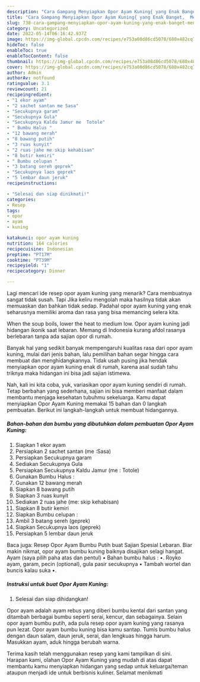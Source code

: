 ```yaml
---
description: "Cara Gampang Menyiapkan Opor Ayam Kuning{ yang Enak Banget,  Menu Buat lebaran"
title: "Cara Gampang Menyiapkan Opor Ayam Kuning{ yang Enak Banget,  Menu Buat lebaran"
slug: 738-cara-gampang-menyiapkan-opor-ayam-kuning-yang-enak-banget-menu-buat-lebaran
category: Uncategorized
date: 2022-05-14T06:16:42.937Z
image: https://img-global.cpcdn.com/recipes/e753a08d86cd5078/680x482cq70/opor-ayam-kuning-foto-resep-utama.jpg
hideToc: false
enableToc: true
enableTocContent: false
thumbnail: https://img-global.cpcdn.com/recipes/e753a08d86cd5078/680x482cq70/opor-ayam-kuning-foto-resep-utama.jpg
cover: https://img-global.cpcdn.com/recipes/e753a08d86cd5078/680x482cq70/opor-ayam-kuning-foto-resep-utama.jpg
author: Admin
authorAv: notfound
ratingvalue: 3.1
reviewcount: 21
recipeingredient:
- "1 ekor ayam"
- "2 sachet santan me Sasa"
- "Secukupnya garam"
- "Secukupnya Gula"
- "Secukupnya Kaldu Jamur me  Totole"
- " Bumbu Halus "
- "12 bawang merah"
- "8 bawang putih"
- "3 ruas kunyit"
- "2 ruas jahe me skip kehabisan"
- "8 butir kemiri"
- " Bumbu celupan "
- "3 batang sereh geprek"
- "Secukupnya laos geprek"
- "5 lembar daun jeruk"
recipeinstructions:

- "Selesai dan siap dinikmati!"
categories:
- Resep
tags:
- opor
- ayam
- kuning

katakunci: opor ayam kuning 
nutrition: 164 calories
recipecuisine: Indonesian
preptime: "PT17M"
cooktime: "PT39M"
recipeyield: "1"
recipecategory: Dinner

---
```



Lagi mencari ide resep opor ayam kuning yang menarik? Cara membuatnya sangat tidak susah. Tapi Jika keliru mengolah maka hasilnya tidak akan memuaskan dan bahkan tidak sedap. Padahal opor ayam kuning yang enak seharusnya memiliki aroma dan rasa yang bisa memancing selera kita.


When the soup boils, lower the heat to medium low. Opor ayam kuning jadi hidangan ikonik saat lebaran. Memang di Indonesia kurang afdol rasanya berlebaran tanpa ada sajian opor di rumah.

Banyak hal yang sedikit banyak mempengaruhi kualitas rasa dari opor ayam kuning, mulai dari jenis bahan, lalu pemilihan bahan segar hingga cara membuat dan menghidangkannya. Tidak usah pusing jika hendak menyiapkan opor ayam kuning enak di rumah, karena asal sudah tahu triknya maka hidangan ini bisa jadi sajian istimewa.


Nah, kali ini kita coba, yuk, variasikan opor ayam kuning sendiri di rumah. Tetap berbahan yang sederhana, sajian ini bisa memberi manfaat dalam membantu menjaga kesehatan tubuhmu sekeluarga. Kamu dapat menyiapkan Opor Ayam Kuning memakai 15 bahan dan 0 langkah pembuatan. Berikut ini langkah-langkah untuk membuat hidangannya.

<!--inarticleads1-->

##### Bahan-bahan dan bumbu yang dibutuhkan dalam pembuatan Opor Ayam Kuning:

1. Siapkan 1 ekor ayam
1. Persiapkan 2 sachet santan (me :Sasa)
1. Persiapkan Secukupnya garam
1. Sediakan Secukupnya Gula
1. Persiapkan Secukupnya Kaldu Jamur (me : Totole)
1. Gunakan  Bumbu Halus :
1. Gunakan 12 bawang merah
1. Siapkan 8 bawang putih
1. Siapkan 3 ruas kunyit
1. Sediakan 2 ruas jahe (me: skip kehabisan)
1. Siapkan 8 butir kemiri
1. Siapkan  Bumbu celupan :
1. Ambil 3 batang sereh (geprek)
1. Siapkan Secukupnya laos (geprek)
1. Persiapkan 5 lembar daun jeruk


Baca juga: Resep Opor Ayam Bumbu Putih buat Sajian Spesial Lebaran. Biar makin nikmat, opor ayam bumbu kuning baiknya disajikan selagi hangat. Ayam (saya pilih paha atas dan pentul) • Bahan bumbu halus : •. Royko ayam, garam, pecin (optional), gula pasir secukupnya • Tambah wortel dan buncis kalau suka •. 

<!--inarticleads2-->

##### Instruksi untuk buat Opor Ayam Kuning:


1. Selesai dan siap dihidangkan!

Opor ayam adalah ayam rebus yang diberi bumbu kental dari santan yang ditambah berbagai bumbu seperti serai, kencur, dan sebagainya. Selain opor ayam bumbu putih, ada pula resep opor ayam kuning yang rasanya pun lezat. Opor ayam bumbu kuning bisa kamu santap. Tumis bumbu halus dengan daun salam, daun jeruk, serai, dan lengkuas hingga harum. Masukkan ayam, aduk hingga berubah warna. 

Terima kasih telah menggunakan resep yang kami tampilkan di sini. Harapan kami, olahan Opor Ayam Kuning yang mudah di atas dapat membantu kamu menyiapkan hidangan yang sedap untuk keluarga/teman ataupun menjadi ide untuk berbisnis kuliner. Selamat menikmati

